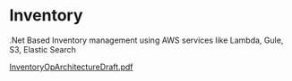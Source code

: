 # Inventory
.Net Based Inventory management using AWS services like Lambda, Gule, S3, Elastic Search

[InventoryOpArchitectureDraft.pdf](https://github.com/gouravmpk/Inventory/files/14574134/InventoryOpArchitectureDraft.pdf)
